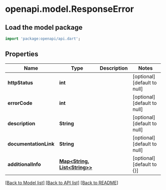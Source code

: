 # openapi.model.ResponseError

## Load the model package
```dart
import 'package:openapi/api.dart';
```

## Properties
Name | Type | Description | Notes
------------ | ------------- | ------------- | -------------
**httpStatus** | **int** |  | [optional] [default to null]
**errorCode** | **int** |  | [optional] [default to null]
**description** | **String** |  | [optional] [default to null]
**documentationLink** | **String** |  | [optional] [default to null]
**additionalInfo** | [**Map&lt;String, List&lt;String&gt;&gt;**](List.md) |  | [optional] [default to {}]

[[Back to Model list]](../README.md#documentation-for-models) [[Back to API list]](../README.md#documentation-for-api-endpoints) [[Back to README]](../README.md)


